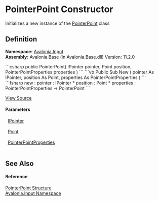 # PointerPoint Constructor


Initializes a new instance of the <a href="T_Avalonia_Input_PointerPoint">PointerPoint</a> class



## Definition
**Namespace:** <a href="N_Avalonia_Input">Avalonia.Input</a>  
**Assembly:** Avalonia.Base (in Avalonia.Base.dll) Version: 11.2.0

<Tabs groupId="api-code-preview">
<TabItem value="csharp" label="C#">
```csharp
public PointerPoint(
	IPointer pointer,
	Point position,
	PointerPointProperties properties
)
```
</TabItem>
<TabItem value="vb" label="VB">
```vb
Public Sub New ( 
	pointer As IPointer,
	position As Point,
	properties As PointerPointProperties
)
```
</TabItem>
<TabItem value="fsharp" label="F#">
```fsharp
new : 
        pointer : IPointer * 
        position : Point * 
        properties : PointerPointProperties -> PointerPoint
```
</TabItem>
</Tabs>



<a href="https://github.com/AvaloniaUI/Avalonia/tree/master/src/Avalonia.Base/Input/PointerPoint.cs#L12" title="View the source code">View Source</a>



#### Parameters
<dl><dt>  <a href="T_Avalonia_Input_IPointer">IPointer</a></dt><dd> </dd><dt>  <a href="T_Avalonia_Point">Point</a></dt><dd> </dd><dt>  <a href="T_Avalonia_Input_PointerPointProperties">PointerPointProperties</a></dt><dd> </dd></dl>

## See Also


#### Reference
<a href="T_Avalonia_Input_PointerPoint">PointerPoint Structure</a>  
<a href="N_Avalonia_Input">Avalonia.Input Namespace</a>  

